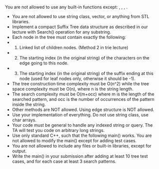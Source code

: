  You are not allowed to use any built-in functions except: <cstdlib>, <cstdio>, <cstring>, <iostream>.
* You are not allowed to use string class, vector, or anything from STL libraries.
* Implement a compact Suffix Tree data structure as described in our lecture with Search() operation for any substring.
* Each node in the tree must contain exactly the following:
* 1) Linked list of children nodes. (Method 2 in trie lecture)
* 2) The starting index (in the original string) of the characters on the edge going to this node.
* 3) The starting index (in the original string) of the suffix ending at this node (used for leaf nodes only, otherwise it should be -1).
* The tree construction time complexity must be O(n^2) while the tree space complexity must be O(n), where n is the string length.
* The search complexity must be O(m+occ) where m is the length of the searched pattern, and occ is the number of occurrences of the pattern inside the string.
* Other methods are NOT allowed. Using edge structure is NOT allowed.
* Use your implementation of everything. Do not use string class, use char arrays.
* Your code must be general to handle any indexed string or query. The TA will test you code on arbitrary long strings.
* Use only standard C++, such that the following main() works. You are not allowed to modify the main() except for adding test cases.
* You are not allowed to include any files or built-in libraries, except for output.
* Write the main() in your submission after adding at least 10 tree test cases, and for each case at least 3 search patterns.
